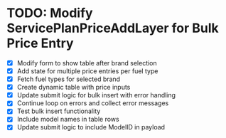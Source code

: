 # TODO: Modify ServicePlanPriceAddLayer for Bulk Price Entry

- [x] Modify form to show table after brand selection
- [x] Add state for multiple price entries per fuel type
- [x] Fetch fuel types for selected brand
- [x] Create dynamic table with price inputs
- [x] Update submit logic for bulk insert with error handling
- [x] Continue loop on errors and collect error messages
- [x] Test bulk insert functionality
- [x] Include model names in table rows
- [x] Update submit logic to include ModelID in payload

